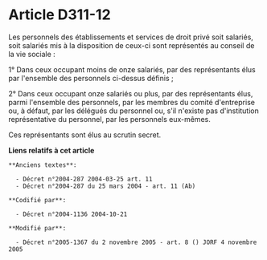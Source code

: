 # Article D311-12

Les personnels des établissements et services de droit privé soit salariés, soit salariés mis à la disposition de ceux-ci
sont représentés au conseil de la vie sociale :

1° Dans ceux occupant moins de onze salariés, par des représentants élus par l'ensemble des personnels ci-dessus définis ;

2° Dans ceux occupant onze salariés ou plus, par des représentants élus, parmi l'ensemble des personnels, par les membres du
comité d'entreprise ou, à défaut, par les délégués du personnel ou, s'il n'existe pas d'institution représentative du
personnel, par les personnels eux-mêmes.

Ces représentants sont élus au scrutin secret.

**Liens relatifs à cet article**

	**Anciens textes**:

	  - Décret n°2004-287 2004-03-25 art. 11
	  - Décret n°2004-287 du 25 mars 2004 - art. 11 (Ab)

	**Codifié par**:

	  - Décret n°2004-1136 2004-10-21

	**Modifié par**:

	  - Décret n°2005-1367 du 2 novembre 2005 - art. 8 () JORF 4 novembre 2005
